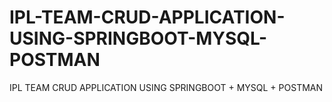 # IPL-TEAM-CRUD-APPLICATION-USING-SPRINGBOOT-MYSQL-POSTMAN
IPL TEAM CRUD APPLICATION USING SPRINGBOOT + MYSQL + POSTMAN
